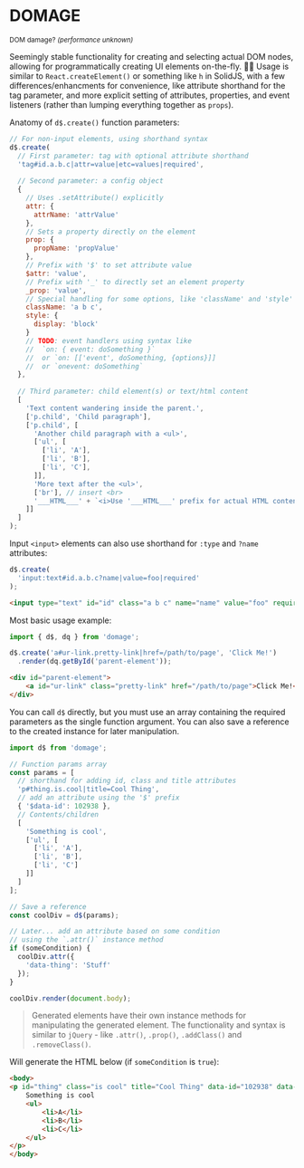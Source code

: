 # DOMAGE

<small>DOM damage? _(performance unknown)_</small>

Seemingly stable functionality for creating and selecting actual DOM nodes,
allowing for programmatically creating UI elements on-the-fly. 🤷‍♂️ 
Usage is similar to `React.createElement()` or something like `h` in SolidJS, 
with a few differences/enhancments for convenience, like attribute shorthand for
the tag parameter, and more explicit setting of attributes, properties,
and event listeners (rather than lumping everything together as `props`).

Anatomy of `d$.create()` function parameters:

```js
// For non-input elements, using shorthand syntax
d$.create(
  // First parameter: tag with optional attribute shorthand
  'tag#id.a.b.c|attr=value|etc=values|required',
  
  // Second parameter: a config object
  { 
    // Uses .setAttribute() explicitly
    attr: {
      attrName: 'attrValue'
    },
    // Sets a property directly on the element
    prop: {
      propName: 'propValue'
    },
    // Prefix with '$' to set attribute value
    $attr: 'value', 
    // Prefix with '_' to directly set an element property
    _prop: 'value',
    // Special handling for some options, like 'className' and 'style'
    className: 'a b c',
    style: { 
      display: 'block'
    }
    // TODO: event handlers using syntax like
    //  `on: { event: doSomething }` 
    //  or `on: [['event', doSomething, {options}]]
    //  or `onevent: doSomething`
  },
  
  // Third parameter: child element(s) or text/html content
  [
    'Text content wandering inside the parent.',
    ['p.child', 'Child paragraph'],
    ['p.child', [
      'Another child paragraph with a <ul>',
      ['ul', [
        ['li', 'A'],
        ['li', 'B'],
        ['li', 'C'],
      ]],
      'More text after the <ul>',
      ['br'], // insert <br>
      '___HTML___' + `<i>Use '___HTML___' prefix for actual HTML content</i>`
    ]]
  ]
);
```

Input `<input>` elements can also use shorthand for `:type` and `?name` attributes:

```js
d$.create(
  'input:text#id.a.b.c?name|value=foo|required'
);
```
```html
<input type="text" id="id" class="a b c" name="name" value="foo" required/>
```

Most basic usage example:

```js
import { d$, dq } from 'domage';

d$.create('a#ur-link.pretty-link|href=/path/to/page', 'Click Me!')
  .render(dq.getById('parent-element'));
```
```html
<div id="parent-element">
    <a id="ur-link" class="pretty-link" href="/path/to/page">Click Me!</a>
</div>
```

You can call `d$` directly, but you must use an array containing the required
parameters as the single function argument. You can also save a reference to the created instance for later manipulation.

```js
import d$ from 'domage';

// Function params array
const params = [
  // shorthand for adding id, class and title attributes
  'p#thing.is.cool|title=Cool Thing',
  // add an attribute using the '$' prefix
  { '$data-id': 102938 },
  // Contents/children
  [
    'Something is cool',
    ['ul', [
      ['li', 'A'],
      ['li', 'B'],
      ['li', 'C']
    ]]
  ]  
];

// Save a reference
const coolDiv = d$(params);

// Later... add an attribute based on some condition
// using the `.attr()` instance method
if (someCondition) {
  coolDiv.attr({
    'data-thing': 'Stuff'
  });
}

coolDiv.render(document.body);
```
> Generated elements have their own instance methods for manipulating
> the generated element. The functionality and syntax is similar to `jQuery` - 
> like `.attr()`, `.prop()`, `.addClass()` and `.removeClass()`.

Will generate the HTML below (if `someCondition` is `true`):

```html
<body>
<p id="thing" class="is cool" title="Cool Thing" data-id="102938" data-thing="Stuff">
    Something is cool
    <ul>
        <li>A</li>
        <li>B</li>
        <li>C</li>
    </ul>
</p>
</body>
```


